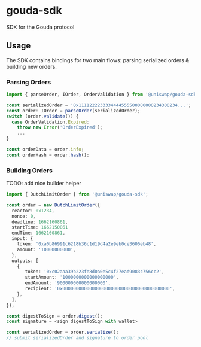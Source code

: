 # gouda-sdk

SDK for the Gouda protocol

## Usage

The SDK contains bindings for two main flows: parsing serialized orders & building new orders.

### Parsing Orders
```ts
import { parseOrder, IOrder, OrderValidation } from '@uniswap/gouda-sdk';

const serializedOrder = '0x1111222233334444555500000000234300234...';
const order: IOrder = parseOrder(serializedOrder);
switch (order.validate()) {
  case OrderValidation.Expired:
    throw new Error('OrderExpired');
    ...
}

const orderData = order.info;
const orderHash = order.hash();
```




### Building Orders
TODO: add nice builder helper

```ts
import { DutchLimitOrder } from '@uniswap/gouda-sdk';

const order = new DutchLimitOrder({
  reactor: 0x1234,
  nonce: 0,
  deadline: 1662160861,
  startTime: 1662150861
  endTime: 1662160861,
  input: {
    token: '0xa0b86991c6218b36c1d19d4a2e9eb0ce3606eb48',
    amount: '10000000000',
  },
  outputs: [
    {
       token: '0xc02aaa39b223fe8d0a0e5c4f27ead9083c756cc2',
       startAmount: '1000000000000000000',
       endAmount: '900000000000000000',
       recipient: '0x0000000000000000000000000000000000000000',
    },
  ],
});

const digestToSign = order.digest();
const signature = <sign digestToSign with wallet>

const serializedOrder = order.serialize();
// submit serializedOrder and signature to order pool
```


